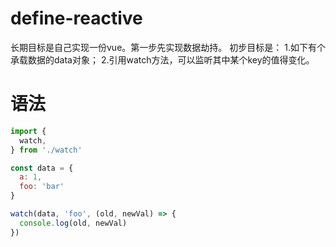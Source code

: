 # define-reactive
长期目标是自己实现一份vue。第一步先实现数据劫持。
初步目标是：
1.如下有个承载数据的data对象；
2.引用watch方法，可以监听其中某个key的值得变化。

# 语法
```js
import {
  watch,
} from './watch'

const data = {
  a: 1,
  foo: 'bar'
}

watch(data, 'foo', (old, newVal) => {
  console.log(old, newVal)
})

```